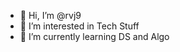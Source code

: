 - 👋 Hi, I’m @rvj9
- 👀 I’m interested in Tech Stuff
- 🌱 I’m currently learning DS and Algo

<!---
rvj9/rvj9 is a ✨ special ✨ repository because its `README.md` (this file) appears on your GitHub profile.
You can click the Preview link to take a look at your changes.
--->

